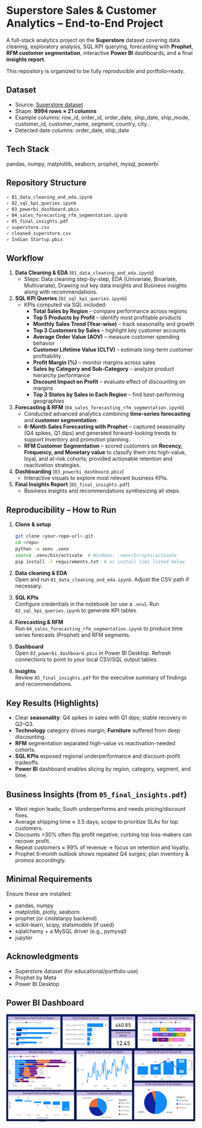 # Superstore Sales & Customer Analytics – End‑to‑End Project


A full-stack analytics project on the **Superstore** dataset covering data cleaning, exploratory analysis, SQL KPI querying, forecasting with **Prophet**, **RFM customer segmentation**, interactive **Power BI** dashboards, and a final **insights report**.

This repository is organized to be fully reproducible and portfolio‑ready.

## Dataset
- Source: [Superstore dataset](https://www.kaggle.com/datasets/vivek468/superstore-dataset-final)
- Shape: **9994 rows × 21 columns**
- Example columns: row_id, order_id, order_date, ship_date, ship_mode, customer_id, customer_name, segment, country, city...
- Detected date columns: order_date, ship_date

## Tech Stack
pandas, numpy, matplotlib, seaborn, prophet, mysql, powerbi

## Repository Structure
```
✓ 01_data_cleaning_and_eda.ipynb
✓ 02_sql_kpi_queries.ipynb
✓ 03_powerbi_dashboard.pbix
✓ 04_sales_forecasting_rfm_segmentation.ipynb
✓ 05_final_insights.pdf
✓ superstore.csv
✓ cleaned_superstore.csv
✓ Indian Startup.pbix
```

## Workflow
1. **Data Cleaning & EDA** (`01_data_cleaning_and_eda.ipynb`)  
   - Steps: Data cleaning step-by-step, EDA (Univariate, Bivariate, Multivariate), Drawing out key data insights and Business insights along with recommendations.
2. **SQL KPI Queries** (`02_sql_kpi_queries.ipynb`)  
   - KPIs computed via SQL included:  
     - **Total Sales by Region** – compare performance across regions  
     - **Top 5 Products by Profit** – identify most profitable products  
     - **Monthly Sales Trend (Year-wise)** – track seasonality and growth  
     - **Top 3 Customers by Sales** – highlight key customer accounts  
     - **Average Order Value (AOV)** – measure customer spending behavior  
     - **Customer Lifetime Value (CLTV)** – estimate long-term customer profitability  
     - **Profit Margin (%)** – monitor margins across sales  
     - **Sales by Category and Sub-Category** – analyze product hierarchy performance  
     - **Discount Impact on Profit** – evaluate effect of discounting on margins  
     - **Top 3 States by Sales in Each Region** – find best-performing geographies 
3. **Forecasting & RFM** (`04_sales_forecasting_rfm_segmentation.ipynb`)  
    - Conducted advanced analytics combining **time-series forecasting** and **customer segmentation**:  
     - **6-Month Sales Forecasting with Prophet** – captured seasonality (Q4 spikes, Q1 dips) and generated forward-looking trends to support inventory and promotion planning.  
     - **RFM Customer Segmentation** – scored customers on **Recency, Frequency, and Monetary value** to classify them into high-value, loyal, and at-risk cohorts; provided actionable retention and reactivation strategies.  
4. **Dashboarding** (`03_powerbi_dashboard.pbix`)  
   - Interactive visuals to explore most relevant business KPIs. 
5. **Final Insights Report** (`05_final_insights.pdf`)  
   - Business insights and recommendations synthesizing all steps.

## Reproducibility – How to Run

1. **Clone & setup**
   ```bash
   git clone <your-repo-url>.git
   cd <repo>
   python -m venv .venv
   source .venv/bin/activate  # Windows: .venv\Scripts\activate
   pip install -r requirements.txt  # or install libs listed below
   ```

2. **Data cleaning & EDA**  
   Open and run `01_data_cleaning_and_eda.ipynb`. Adjust the CSV path if necessary.

3. **SQL KPIs**  
   Configure credentials in the notebook (or use a `.env`). Run `02_sql_kpi_queries.ipynb` to generate KPI tables.

4. **Forecasting & RFM**  
   Run `04_sales_forecasting_rfm_segmentation.ipynb` to produce time series forecasts (Prophet) and RFM segments.

5. **Dashboard**  
   Open `03_powerbi_dashboard.pbix` in Power BI Desktop. Refresh connections to point to your local CSV/SQL output tables.

6. **Insights**  
   Review `05_final_insights.pdf` for the executive summary of findings and recommendations.

## Key Results (Highlights)
- Clear **seasonality**: Q4 spikes in sales with Q1 dips; stable recovery in Q2–Q3.
- **Technology** category drives margin; **Furniture** suffered from deep discounting.
- **RFM** segmentation separated high-value vs reactivation-needed cohorts.
- **SQL KPIs** exposed regional underperformance and discount-profit tradeoffs.
- **Power BI** dashboard enables slicing by region, category, segment, and time.

## Business Insights (from `05_final_insights.pdf`)
- West region leads; South underperforms and needs pricing/discount fixes.  
- Average shipping time ≈ 3.5 days; scope to prioritize SLAs for top customers.  
- Discounts >30% often flip profit negative; curbing top loss-makers can recover profit.  
- Repeat customers ≈ 99% of revenue → focus on retention and loyalty.  
- Prophet 6‑month outlook shows repeated Q4 surges; plan inventory & promos accordingly.

## Minimal Requirements
Ensure these are installed:
- pandas, numpy
- matplotlib, plotly, seaborn
- prophet (or cmdstanpy backend)
- scikit-learn, scipy, statsmodels (if used)
- sqlalchemy + a MySQL driver (e.g., pymysql)
- jupyter

## Acknowledgments
- Superstore dataset (for educational/portfolio use)
- Prophet by Meta
- Power BI Desktop

## Power BI Dashboard
![Power BI Dashboard](./06_images/superstore_dashboard_ss.png)

